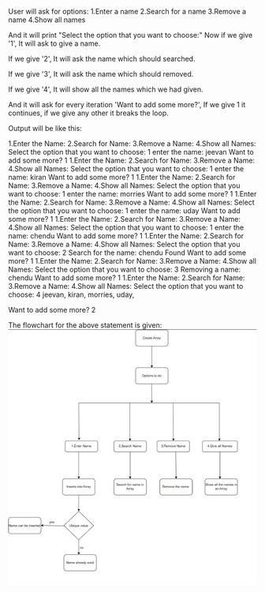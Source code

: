 User will ask for options:
1.Enter a name
2.Search for a name
3.Remove a name
4.Show all names

And it will print "Select the option that you want to choose:"
Now if we give '1',
It will ask to give a name.

If we give '2',
It will ask the name which should searched.

If we give '3',
It will ask the name which should removed.

If we give '4',
It will show all the names which we had given.

And it will ask for every iteration 'Want to add some more?',
If we give 1 it continues, if we give any other it breaks the loop.



Output will be like this:

1.Enter the Name:
2.Search for Name:
3.Remove a Name:
4.Show all Names:
Select the option that you want to choose:
1
enter the name:
jeevan
Want to add some more?
1
1.Enter the Name:
2.Search for Name:
3.Remove a Name:
4.Show all Names:
Select the option that you want to choose:
1
enter the name:
kiran
Want to add some more?
1
1.Enter the Name:
2.Search for Name:
3.Remove a Name:
4.Show all Names:
Select the option that you want to choose:
1
enter the name:
morries
Want to add some more?
1
1.Enter the Name:
2.Search for Name:
3.Remove a Name:
4.Show all Names:
Select the option that you want to choose:
1
enter the name:
uday
Want to add some more?
1
1.Enter the Name:
2.Search for Name:
3.Remove a Name:
4.Show all Names:
Select the option that you want to choose:
1
enter the name:
chendu
Want to add some more?
1
1.Enter the Name:
2.Search for Name:
3.Remove a Name:
4.Show all Names:
Select the option that you want to choose:
2
Search for the name:
chendu
Found
Want to add some more?
1
1.Enter the Name:
2.Search for Name:
3.Remove a Name:
4.Show all Names:
Select the option that you want to choose:
3
Removing a name:
chendu
Want to add some more?
1
1.Enter the Name:
2.Search for Name:
3.Remove a Name:
4.Show all Names:
Select the option that you want to choose:
4
jeevan,
kiran,
morries,
uday,

Want to add some more?
2


The flowchart for the above statement is given:
![Flow Chart](./Image/FLOW%20CHART.jpg)